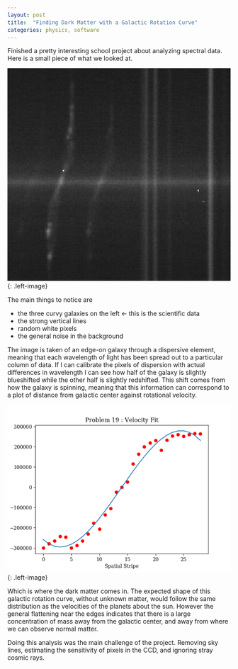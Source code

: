 ```yaml
---
layout: post
title:  "Finding Dark Matter with a Galactic Rotation Curve"
categories: physics, software
---
```


Finished a pretty interesting school project about analyzing spectral data. Here is a small piece of what we looked at.

![Galactic spectrum](/assets/images/code_projects/galaxy.png){: .left-image}

The main things to notice are

- the three curvy galaxies on the left <- this is the scientific data
- the strong vertical lines
- random white pixels
- the general noise in the background

The image is taken of an edge-on galaxy through a dispersive element, meaning that each wavelength of light has been spread out to a particular column of data. If I can calibrate the pixels of dispersion with actual differences in wavelength I can see how half of the galaxy is slightly blueshifted while the other half is slightly redshifted. This shift comes from how the galaxy is spinning, meaning that this information can correspond to a plot of distance from galactic center against rotational velocity.


![Velocity distribution](/assets/images/galaxy/velocity.png){: .left-image}

Which is where the dark matter comes in. The expected shape of this galactic rotation curve, without unknown matter, would follow the same distribution as the velocities of the planets about the sun. However the general flattening near the edges indicates that there is a large concentration of mass away from the galactic center, and away from where we can observe normal matter.

Doing this analysis was the main challenge of the project. Removing sky lines, estimating the sensitivity of pixels in the CCD, and ignoring stray cosmic rays.  
